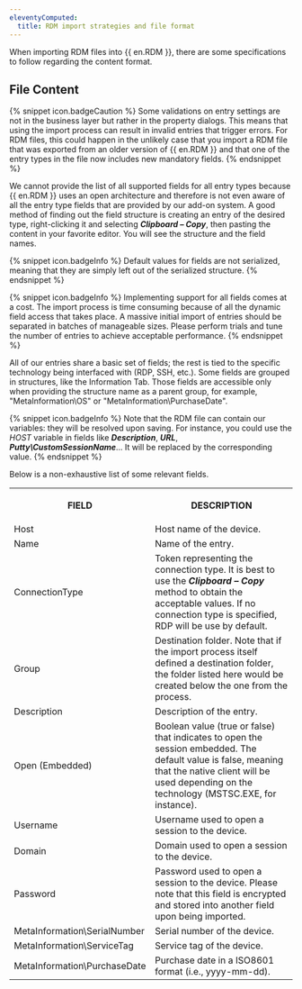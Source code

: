 ```yaml
---
eleventyComputed:
  title: RDM import strategies and file format
---
```

When importing RDM files into {{ en.RDM }}, there are some specifications to follow regarding the content format. 

## File Content 

{% snippet icon.badgeCaution %} 
Some validations on entry settings are not in the business layer but rather in the property dialogs. This means that using the import process can result in invalid entries that trigger errors. For RDM files, this could happen in the unlikely case that you import a RDM file that was exported from an older version of {{ en.RDM }} and that one of the entry types in the file now includes new mandatory fields. 
{% endsnippet %}
 
We cannot provide the list of all supported fields for all entry types because {{ en.RDM }} uses an open architecture and therefore is not even aware of all the entry type fields that are provided by our add-on system. A good method of finding out the field structure is creating an entry of the desired type, right-clicking it and selecting ***Clipboard – Copy***, then pasting the content in your favorite editor. You will see the structure and the field names. 

{% snippet icon.badgeInfo %} 
Default values for fields are not serialized, meaning that they are simply left out of the serialized structure. 
{% endsnippet %}
 
{% snippet icon.badgeInfo %} 
Implementing support for all fields comes at a cost. The import process is time consuming because of all the dynamic field access that takes place. A massive initial import of entries should be separated in batches of manageable sizes. Please perform trials and tune the number of entries to achieve acceptable performance. 
{% endsnippet %}
 
All of our entries share a basic set of fields; the rest is tied to the specific technology being interfaced with (RDP, SSH, etc.). Some fields are grouped in structures, like the Information Tab. Those fields are accessible only when providing the structure name as a parent group, for example, "MetaInformation\OS" or "MetaInformation\PurchaseDate". 

{% snippet icon.badgeInfo %} 
Note that the RDM file can contain our variables: they will be resolved upon saving. For instance, you could use the $HOST$ variable in fields like ***Description***, ***URL***, ***Putty\CustomSessionName***... It will be replaced by the corresponding value. 
{% endsnippet %}
 
Below is a non-exhaustive list of some relevant fields. 

<table>
	<tr>
		<th>

FIELD 
		</th>
		<th>
DESCRIPTION 
		</th>
	</tr>
	<tr>
		<td>
Host 
		</td>
		<td>
Host name of the device. 
		</td>
	</tr>
	<tr>
		<td>
Name 
		</td>
		<td>
Name of the entry. 
		</td>
	</tr>
	<tr>
		<td>
ConnectionType 
		</td>
		<td>
Token representing the connection type. It is best to use the ***Clipboard – Copy*** method to obtain the acceptable values. If no connection type is specified, RDP will be use by default. 
		</td>
	</tr>
	<tr>
		<td>
Group 
		</td>
		<td>
Destination folder. Note that if the import process itself defined a destination folder, the folder listed here would be created below the one from the process. 
		</td>
	</tr>
	<tr>
		<td>
Description 
		</td>
		<td>
Description of the entry. 
		</td>
	</tr>
	<tr>
		<td>
Open (Embedded) 
		</td>
		<td>
Boolean value (true or false) that indicates to open the session embedded. The default value is false, meaning that the native client will be used depending on the technology (MSTSC.EXE, for instance). 
		</td>
	</tr>
	<tr>
		<td>
Username 
		</td>
		<td>
Username used to open a session to the device. 
		</td>
	</tr>
	<tr>
		<td>
Domain 
		</td>
		<td>
Domain used to open a session to the device. 
		</td>
	</tr>
	<tr>
		<td>
Password 
		</td>
		<td>
Password used to open a session to the device. Please note that this field is encrypted and stored into another field upon being imported. 
		</td>
	</tr>
	<tr>
		<td>
MetaInformation\SerialNumber 
		</td>
		<td>
Serial number of the device. 
		</td>
	</tr>
	<tr>
		<td>
MetaInformation\ServiceTag 
		</td>
		<td>
Service tag of the device. 
		</td>
	</tr>
	<tr>
		<td>
MetaInformation\PurchaseDate 
		</td>
		<td>
Purchase date in a ISO8601 format (i.e., yyyy-mm-dd). 
		</td>
	</tr>
</table>
